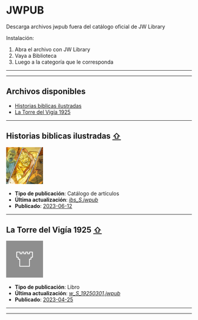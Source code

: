 # JWPUB

Descarga archivos jwpub fuera del catálogo oficial de JW Library

Instalación:

1. Abra el archivo con JW Library
2. Vaya a Biblioteca
3. Luego a la categoría que le corresponda

____
____
## Archivos disponibles
* [Historias biblicas ilustradas](#historias-biblicas-ilustradas-)
* [La Torre del Vigía 1925](#la-torre-del-vigía-1925-)

____
## Historias biblicas ilustradas [⇧](#archivos-disponibles)
<img src="screenshots/ibs.jpg" width="100px">

* **Tipo de publicación**: Catálogo de artículos
* **Última actualización**: [*ibs_S.jwpub*](https://github.com/MisaelArciniega/JWPUB/releases/download/ibs_S.jwpub/ibs_S.jwpub)
* **Publicado**: [2023-06-12](CHANGELOG.md/#ibs---2023-06-12)

____
## La Torre del Vigía 1925 [⇧](#archivos-disponibles)
<img src="screenshots/w19250301.jpg" width="100px">

* **Tipo de publicación**: Libro
* **Última actualización**: [*w_S_19250301.jwpub*](https://github.com/MisaelArciniega/JWPUB/releases/download/w_S_19250301.jwpub/w_S_19250301.jwpub)
* **Publicado**: [2023-04-25](CHANGELOG.md/#w_S_19250301---2023-04-25)

____
____
